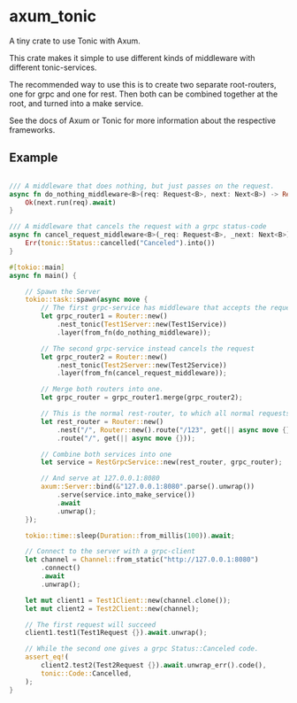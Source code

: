 # axum_tonic

A tiny crate to use Tonic with Axum.

This crate makes it simple to use different kinds of middleware with different tonic-services.

The recommended way to use this is to create two separate root-routers, one for grpc and one for rest. Then both can be combined together at the root, and turned into a make service.

See the docs of Axum or Tonic for more information about the respective frameworks.

## Example

```rust

/// A middleware that does nothing, but just passes on the request.
async fn do_nothing_middleware<B>(req: Request<B>, next: Next<B>) -> Result<Response, GrpcStatus> {
    Ok(next.run(req).await)
}

/// A middleware that cancels the request with a grpc status-code
async fn cancel_request_middleware<B>(_req: Request<B>, _next: Next<B>) -> Result<Response, GrpcStatus> {
    Err(tonic::Status::cancelled("Canceled").into())
}

#[tokio::main]
async fn main() {

    // Spawn the Server
    tokio::task::spawn(async move {
        // The first grpc-service has middleware that accepts the request.
        let grpc_router1 = Router::new()
            .nest_tonic(Test1Server::new(Test1Service))
            .layer(from_fn(do_nothing_middleware));

        // The second grpc-service instead cancels the request
        let grpc_router2 = Router::new()
            .nest_tonic(Test2Server::new(Test2Service))
            .layer(from_fn(cancel_request_middleware));

        // Merge both routers into one.
        let grpc_router = grpc_router1.merge(grpc_router2);

        // This is the normal rest-router, to which all normal requests are routed
        let rest_router = Router::new()
            .nest("/", Router::new().route("/123", get(|| async move {})))
            .route("/", get(|| async move {}));

        // Combine both services into one
        let service = RestGrpcService::new(rest_router, grpc_router);

        // And serve at 127.0.0.1:8080
        axum::Server::bind(&"127.0.0.1:8080".parse().unwrap())
            .serve(service.into_make_service())
            .await
            .unwrap();
    });

    tokio::time::sleep(Duration::from_millis(100)).await;

    // Connect to the server with a grpc-client
    let channel = Channel::from_static("http://127.0.0.1:8080")
        .connect()
        .await
        .unwrap();

    let mut client1 = Test1Client::new(channel.clone());
    let mut client2 = Test2Client::new(channel);

    // The first request will succeed
    client1.test1(Test1Request {}).await.unwrap();

    // While the second one gives a grpc Status::Canceled code.
    assert_eq!(
        client2.test2(Test2Request {}).await.unwrap_err().code(),
        tonic::Code::Cancelled,
    );
}
```